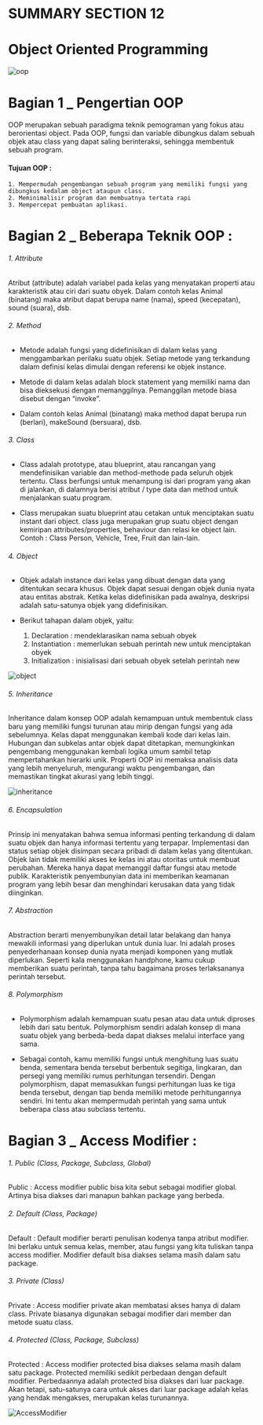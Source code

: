 # SUMMARY SECTION 12
# Object Oriented Programming

<img src="asset/OOP.png" alt="oop" title="oop">

# Bagian 1 _ Pengertian OOP
OOP merupakan sebuah paradigma teknik pemograman yang fokus atau berorientasi object. Pada OOP, fungsi dan variable dibungkus dalam sebuah objek atau class yang dapat saling berinteraksi, sehingga membentuk sebuah program. 

#### Tujuan OOP :
    1. Mempermudah pengembangan sebuah program yang memiliki fungsi yang dibungkus kedalam object ataupun class.
    2. Meminimalisir program dan membuatnya tertata rapi
    3. Mempercepat pembuatan aplikasi.

# Bagian 2 _ Beberapa Teknik OOP : 
###### 1. Attribute
Atribut (attribute) adalah variabel pada kelas yang menyatakan properti atau karakteristik atau ciri dari suatu obyek. Dalam contoh kelas Animal (binatang) maka atribut dapat berupa name (nama), speed (kecepatan), sound (suara), dsb.

###### 2. Method
- Metode adalah fungsi yang didefinisikan di dalam kelas yang menggambarkan perilaku suatu objek. Setiap metode yang terkandung dalam definisi kelas dimulai dengan referensi ke objek instance.

- Metode di dalam kelas adalah block statement yang memiliki nama dan bisa dieksekusi dengan memanggilnya. Pemanggilan metode biasa disebut dengan “invoke”.

- Dalam contoh kelas Animal (binatang) maka method dapat berupa run (berlari), makeSound (bersuara), dsb.

###### 3. Class
- Class adalah prototype, atau blueprint, atau rancangan yang mendefinisikan variable dan method-methode pada seluruh objek tertentu. Class berfungsi untuk menampung isi dari program yang akan di jalankan, di dalamnya berisi atribut / type data dan method untuk menjalankan suatu program.

- Class merupakan suatu blueprint atau cetakan untuk menciptakan suatu instant dari  object. class juga merupakan grup suatu object dengan kemiripan attributes/properties, behaviour dan relasi ke object lain. Contoh : Class Person, Vehicle, Tree, Fruit dan lain-lain.

###### 4. Object
- Objek adalah instance dari kelas yang dibuat dengan data yang ditentukan secara khusus. Objek dapat sesuai dengan objek dunia nyata atau entitas abstrak. Ketika kelas didefinisikan pada awalnya, deskripsi adalah satu-satunya objek yang didefinisikan.

- Berikut tahapan dalam objek, yaitu:
    1. Declaration : mendeklarasikan nama sebuah obyek
    2. Instantiation : memerlukan sebuah perintah new untuk menciptakan obyek
    3. Initialization : inisialisasi dari sebuah obyek setelah perintah new

<img src="asset/Object.png" alt="object" title="object">

###### 5. Inheritance
Inheritance dalam konsep OOP adalah kemampuan untuk membentuk class baru yang memiliki fungsi turunan atau mirip dengan fungsi yang ada sebelumnya. Kelas dapat menggunakan kembali kode dari kelas lain. Hubungan dan subkelas antar objek dapat ditetapkan, memungkinkan pengembang menggunakan kembali logika umum sambil tetap mempertahankan hierarki unik. Properti OOP ini memaksa analisis data yang lebih menyeluruh, mengurangi waktu pengembangan, dan memastikan tingkat akurasi yang lebih tinggi.

<img src="asset/Inheritance.png" alt="inheritance" title="inheritance">

###### 6. Encapsulation
Prinsip ini menyatakan bahwa semua informasi penting terkandung di dalam suatu objek dan hanya informasi tertentu yang terpapar. Implementasi dan status setiap objek disimpan secara pribadi di dalam kelas yang ditentukan. Objek lain tidak memiliki akses ke kelas ini atau otoritas untuk membuat perubahan. Mereka hanya dapat memanggil daftar fungsi atau metode publik. Karakteristik penyembunyian data ini memberikan keamanan program yang lebih besar dan menghindari kerusakan data yang tidak diinginkan.

###### 7. Abstraction
Abstraction berarti menyembunyikan detail latar belakang dan hanya mewakili informasi yang diperlukan untuk dunia luar. Ini adalah proses penyederhanaan konsep dunia nyata menjadi komponen yang mutlak diperlukan. Seperti kala menggunakan handphone, kamu cukup memberikan suatu perintah, tanpa tahu bagaimana proses terlaksananya perintah tersebut.

###### 8. Polymorphism
- Polymorphism adalah kemampuan suatu pesan atau data untuk diproses lebih dari satu bentuk. Polymorphism sendiri adalah konsep di mana suatu objek yang berbeda-beda dapat diakses melalui interface yang sama.

- Sebagai contoh, kamu memiliki fungsi untuk menghitung luas suatu benda, sementara benda tersebut berbentuk segitiga, lingkaran, dan persegi yang memiliki rumus perhitungan tersendiri. Dengan polymorphism, dapat memasukkan fungsi perhitungan luas ke tiga benda tersebut, dengan tiap benda memiliki metode perhitungannya sendiri. Ini tentu akan mempermudah perintah yang sama untuk beberapa class atau subclass tertentu.


# Bagian 3 _ Access Modifier :
###### 1. Public (Class, Package, Subclass, Global)
Public : Access modifier public bisa kita sebut sebagai modifier global. Artinya bisa diakses dari manapun bahkan package yang berbeda.
    
###### 2. Default (Class, Package)
Default : Default modifier berarti penulisan kodenya tanpa atribut modifier. Ini berlaku untuk semua kelas, member, atau fungsi yang kita tuliskan tanpa access modifier. Modifier default bisa diakses selama masih dalam satu package.
    
###### 3. Private (Class)
Private : Access modifier private akan membatasi akses hanya di dalam class. Private biasanya digunakan sebagai modifier dari member dan metode suatu class.
    
###### 4. Protected (Class, Package, Subclass)
Protected : Access modifier protected bisa diakses selama masih dalam satu package. Protected memiliki sedikit perbedaan dengan default modifier. Perbedaannya adalah protected bisa diakses dari luar package. Akan tetapi, satu-satunya cara untuk akses dari luar package adalah kelas yang hendak mengakses, merupakan kelas turunannya.

<img src="asset/AccessModifier.png" alt="AccessModifier" title="AccessModifier">